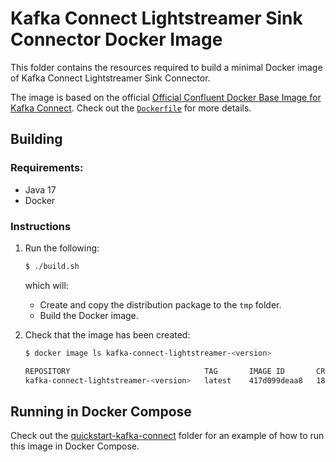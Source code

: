 # Kafka Connect Lightstreamer Sink Connector Docker Image

This folder contains the resources required to build a minimal Docker image of Kafka Connect Lightstreamer Sink Connector.

The image is based on the official [Official Confluent Docker Base Image for Kafka Connect](https://hub.docker.com/r/confluentinc/cp-kafka-connect-base). Check out the [`Dockerfile`](./Dockerfile) for more details.

## Building

### Requirements:

- Java 17
- Docker

### Instructions

1. Run the following:

   ```sh
   $ ./build.sh
   ```

   which will:
   
   - Create and copy the distribution package to the `tmp` folder.
   - Build the Docker image.

3. Check that the image has been created:

   ```sh
   $ docker image ls kafka-connect-lightstreamer-<version>

   REPOSITORY                              TAG       IMAGE ID       CREATED          SIZE
   kafka-connect-lightstreamer-<version>   latest    417d099deaa8   18 seconds ago   1.75GB
   ```

## Running in Docker Compose

Check out the [quickstart-kafka-connect](../quickstart-kafka-connect/) folder for an example of how to run this image in Docker Compose.
